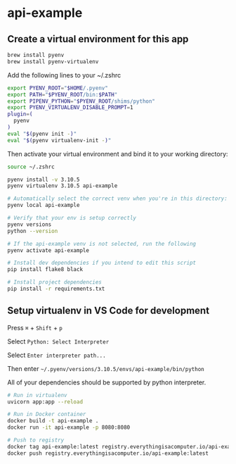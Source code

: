 # api-example

## Create a virtual environment for this app

```bash
brew install pyenv
brew install pyenv-virtualenv
```

Add the following lines to your ~/.zshrc

```bash
export PYENV_ROOT="$HOME/.pyenv"
export PATH="$PYENV_ROOT/bin:$PATH"
export PIPENV_PYTHON="$PYENV_ROOT/shims/python"
export PYENV_VIRTUALENV_DISABLE_PROMPT=1
plugin=(
  pyenv
)
eval "$(pyenv init -)"
eval "$(pyenv virtualenv-init -)"
```

Then activate your virtual environment and bind it to your working directory:

```bash
source ~/.zshrc

pyenv install -v 3.10.5
pyenv virtualenv 3.10.5 api-example

# Automatically select the correct venv when you're in this directory:
pyenv local api-example

# Verify that your env is setup correctly
pyenv versions
python --version

# If the api-example venv is not selected, run the following
pyenv activate api-example

# Install dev dependencies if you intend to edit this script
pip install flake8 black

# Install project dependencies
pip install -r requirements.txt
```

## Setup virtualenv in VS Code for development

Press `⌘` + `Shift` + `p`

Select `Python: Select Interpreter`

Select `Enter interpreter path...`

Then enter `~/.pyenv/versions/3.10.5/envs/api-example/bin/python`

All of your dependencies should be supported by python interpreter.

```bash
# Run in virtualenv
uvicorn app:app --reload

# Run in Docker container
docker build -t api-example .
docker run -it api-example -p 8080:8080

# Push to registry
docker tag api-example:latest registry.everythingisacomputer.io/api-example:latest
docker push registry.everythingisacomputer.io/api-example:latest
```
